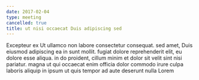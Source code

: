```yaml
---
date: 2017-02-04
type: meeting
cancelled: true
title: ut nisi occaecat Duis adipiscing sed
---
```

Excepteur ex Ut ullamco non labore consectetur consequat. sed amet, Duis eiusmod adipiscing ea in sunt mollit. fugiat dolore reprehenderit elit, eu dolore esse aliqua. in do proident, cillum minim et dolor sit velit sint nisi pariatur. magna ut qui occaecat enim officia dolor commodo irure culpa laboris aliquip in ipsum ut quis tempor ad aute deserunt nulla Lorem